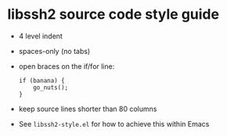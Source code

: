 <!--
Copyright (C) The libssh2 project and its contributors.

SPDX-License-Identifier: BSD-3-Clause
-->

# libssh2 source code style guide

- 4 level indent
- spaces-only (no tabs)
- open braces on the if/for line:

  ```
  if (banana) {
      go_nuts();
  }
  ```

- keep source lines shorter than 80 columns
- See `libssh2-style.el` for how to achieve this within Emacs
